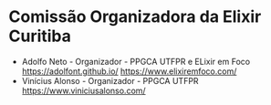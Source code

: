 # Comissão Organizadora da Elixir Curitiba

- Adolfo Neto - Organizador - PPGCA UTFPR e ELixir em Foco <https://adolfont.github.io/> <https://www.elixiremfoco.com/>
- Vinícius Alonso - Organizador - PPGCA UTFPR <https://www.viniciusalonso.com/>
